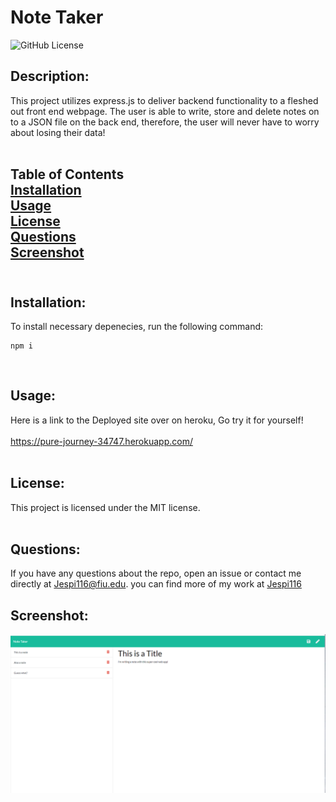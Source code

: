 
# Note Taker

![GitHub License](https://img.shields.io/badge/license-MIT-blue.svg)


## Description:<br>
This project utilizes express.js to deliver backend functionality to a fleshed out front end webpage. The user is able to write, store and delete notes on to a JSON file on the back end, therefore, the user will never have to worry about losing their data!<br><br>

## Table of Contents<br>[Installation](#installation)<br>[Usage](#usage)<br>[License](#license)<br>[Questions](#questions)<br>[Screenshot](#screenshot)<br><br>



## Installation:

To install necessary depenecies, run the following command:
            
```
npm i
```
<br>

## Usage:

Here is a link to the Deployed site over on heroku, Go try it for yourself!<br><br>
https://pure-journey-34747.herokuapp.com/
<br><br>
## License:

This project is licensed under the MIT license.
<br><br>

## Questions:

If you have any questions about the repo, open an issue or contact me directly at Jespi116@fiu.edu. you can find more of my work at [Jespi116](https://github.com/Jespi116)

## Screenshot:
![](screenshot.png)